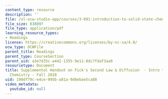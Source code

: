 ```yaml
---
content_type: resource
description: ''
file: /ol-ocw-studio-app/courses/3-091-introduction-to-solid-state-chemistry-fall-2018/190df79ce4ce995ba81a9d6ebae5ca88_MIT3_091F18_Diffusion.pdf
file_size: 838097
file_type: application/pdf
learning_resource_types:
- Readings
license: https://creativecommons.org/licenses/by-nc-sa/4.0/
ocw_type: OCWFile
parent_title: Readings
parent_type: CourseSection
parent_uid: a3e7d35c-a442-1355-9e11-8dc7fdaf3aa0
resourcetype: Document
title: Supplemental Handout on Fick's Second Law & Diffusion  - Intro to Solid State
  Chemistry - Fall 2018
uid: 190df79c-e4ce-995b-a81a-9d6ebae5ca88
video_metadata:
  youtube_id: null
---
```

